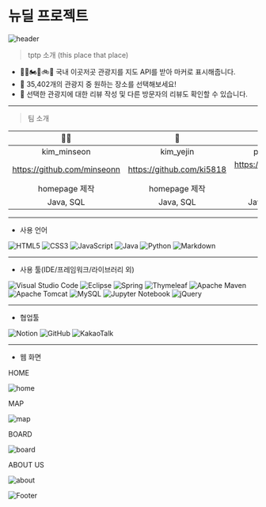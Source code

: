 # 뉴딜 프로젝트

![header](https://capsule-render.vercel.app/api?type=wave&color=f08080&height=150&section=header&text=이곳저곳&fontSize=40&fontColor=000000)   


> tptp 소개 (this place that place)   


+ 🚌🚗🏍️🛵🚲🛴 국내 이곳저곳 관광지를 지도 API를 받아 마커로 표시해줍니다.   
+ 🔎 35,402개의 관광지 중 원하는 장소를 선택해보세요!
+ 🌈 선택한 관광지에 대한 리뷰 작성 및 다른 방문자의 리뷰도 확인할 수 있습니다.


* * *    


> 팀 소개

 |👩‍🦰|👩|👩‍🦱|👩
 |:---:|:---:|:---:|:---:|
 |kim_minseon|kim_yejin|park_minjeong|woo_harim|
 |https://github.com/minseonn|https://github.com/ki5818|https://github.com/Park-Min-Jeong|https://github.com/Hannah-0111
 |homepage 제작|homepage 제작|알고리즘 작성|데이터 시각화|
 |Java, SQL|Java, SQL|Java,Python, SQL|Python, SQL|


* * *    


+ 사용 언어


![HTML5](https://img.shields.io/badge/html5-%23E34F26.svg?style=for-the-badge&logo=html5&logoColor=white)
![CSS3](https://img.shields.io/badge/css3-%231572B6.svg?style=for-the-badge&logo=css3&logoColor=white)
![JavaScript](https://img.shields.io/badge/javascript-%23323330.svg?style=for-the-badge&logo=javascript&logoColor=%23F7DF1E)
![Java](https://img.shields.io/badge/java-%23ED8B00.svg?style=for-the-badge&logo=openjdk&logoColor=white)
![Python](https://img.shields.io/badge/python-3670A0?style=for-the-badge&logo=python&logoColor=ffdd54)
![Markdown](https://img.shields.io/badge/markdown-%23000000.svg?style=for-the-badge&logo=markdown&logoColor=white)   


* * *   


+ 사용 툴(IDE/프레임워크/라이브러리 외)


![Visual Studio Code](https://img.shields.io/badge/Visual%20Studio%20Code-0078d7.svg?style=for-the-badge&logo=visual-studio-code&logoColor=white)
![Eclipse](https://img.shields.io/badge/Eclipse-FE7A16.svg?style=for-the-badge&logo=Eclipse&logoColor=white)
![Spring](https://img.shields.io/badge/spring-%236DB33F.svg?style=for-the-badge&logo=spring&logoColor=white)
![Thymeleaf](https://img.shields.io/badge/Thymeleaf-%23005C0F.svg?style=for-the-badge&logo=Thymeleaf&logoColor=white)
![Apache Maven](https://img.shields.io/badge/Apache%20Maven-C71A36?style=for-the-badge&logo=Apache%20Maven&logoColor=white)
![Apache Tomcat](https://img.shields.io/badge/apache%20tomcat-%23F8DC75.svg?style=for-the-badge&logo=apache-tomcat&logoColor=black)
![MySQL](https://img.shields.io/badge/mysql-%2300f.svg?style=for-the-badge&logo=mysql&logoColor=white)
![Jupyter Notebook](https://img.shields.io/badge/jupyter-%23FA0F00.svg?style=for-the-badge&logo=jupyter&logoColor=white)
![jQuery](https://img.shields.io/badge/jquery-%230769AD.svg?style=for-the-badge&logo=jquery&logoColor=white)   


* * *   


+ 협업툴


![Notion](https://img.shields.io/badge/Notion-%23000000.svg?style=for-the-badge&logo=notion&logoColor=white)
![GitHub](https://img.shields.io/badge/github-%23121011.svg?style=for-the-badge&logo=github&logoColor=white)
![KakaoTalk](https://img.shields.io/badge/kakaotalk-ffcd00.svg?style=for-the-badge&logo=kakaotalk&logoColor=000000)   


* * *   


+ 웹 화면



HOME

![home](https://github.com/ki5818/tptp/assets/34762549/7e27e437-05b4-4e3f-ba72-995532e190f3)


MAP

![map](https://github.com/ki5818/tptp/assets/34762549/5ad4cb4c-ac5c-45b5-9c42-9fee76ac2bd1)


BOARD

![board](https://github.com/ki5818/tptp/assets/34762549/8545d45b-a1cf-4e1c-b432-67cc8591aa73)


ABOUT US

![about](https://github.com/ki5818/tptp/assets/34762549/c6d9ef1e-1070-455e-884b-e8827b37a054)



![Footer](https://capsule-render.vercel.app/api?type=waving&color=f08080&height=200&section=footer)

